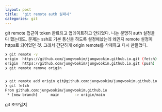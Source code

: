 ```yaml
---
layout: post
title:  "git remote auth 실패시"
categories: git
---
```


git remote 접근이 token 만료되고 업데이트하고 안되었다. 나는 분명히 auth 설정을 다 했는데도. 문제는 ssh로 기본 통신을 하도록 설정해놨는데 왜인지 remote 설정이 https로 되어있던 것. 그래서 간단하게 origin remote를 삭제하고 다시 만들었다.

```bash
❯ git remote -v
origin  https://github.com/jungwookim/jungwookim.github.io.git (fetch) # ssh로 설정해뒀기 때문에 https를 삭제하고 재설정 필요
origin  https://github.com/jungwookim/jungwookim.github.io.git (push)
❯ git remote remove origin


❯ git remote add origin git@github.com:jungwookim/jungwookim.github.io.git
❯ git fetch
From github.com:jungwookim/jungwookim.github.io
 * [new branch]      main       -> origin/main
```

git 초보일지
